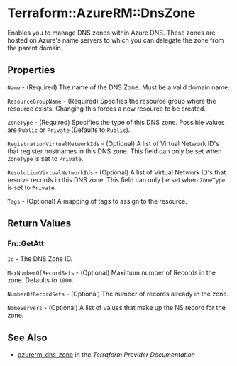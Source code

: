 # Terraform::AzureRM::DnsZone

Enables you to manage DNS zones within Azure DNS. These zones are hosted on Azure's name servers to which you can delegate the zone from the parent domain.

## Properties

`Name` - (Required) The name of the DNS Zone. Must be a valid domain name.

`ResourceGroupName` - (Required) Specifies the resource group where the resource exists. Changing this forces a new resource to be created.

`ZoneType` - (Required) Specifies the type of this DNS zone. Possible values are `Public` or `Private` (Defaults to `Public`).

`RegistrationVirtualNetworkIds` - (Optional) A list of Virtual Network ID's that register hostnames in this DNS zone. This field can only be set when `ZoneType` is set to `Private`.

`ResolutionVirtualNetworkIds` - (Optional) A list of Virtual Network ID's that resolve records in this DNS zone. This field can only be set when `ZoneType` is set to `Private`.

`Tags` - (Optional) A mapping of tags to assign to the resource.


## Return Values

### Fn::GetAtt

`Id` - The DNS Zone ID.

`MaxNumberOfRecordSets` - (Optional) Maximum number of Records in the zone. Defaults to `1000`.

`NumberOfRecordSets` - (Optional) The number of records already in the zone.

`NameServers` - (Optional) A list of values that make up the NS record for the zone.

## See Also

* [azurerm_dns_zone](https://www.terraform.io/docs/providers/azurerm/r/dns_zone.html) in the _Terraform Provider Documentation_